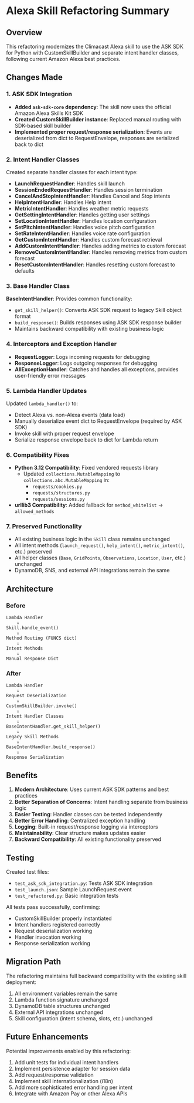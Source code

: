 # Alexa Skill Refactoring Summary

## Overview
This refactoring modernizes the Climacast Alexa skill to use the ASK SDK for Python with CustomSkillBuilder and separate intent handler classes, following current Amazon Alexa best practices.

## Changes Made

### 1. ASK SDK Integration
- **Added `ask-sdk-core` dependency**: The skill now uses the official Amazon Alexa Skills Kit SDK
- **Created CustomSkillBuilder instance**: Replaced manual routing with SDK-based skill builder
- **Implemented proper request/response serialization**: Events are deserialized from dict to RequestEnvelope, responses are serialized back to dict

### 2. Intent Handler Classes
Created separate handler classes for each intent type:

- **LaunchRequestHandler**: Handles skill launch
- **SessionEndedRequestHandler**: Handles session termination
- **CancelAndStopIntentHandler**: Handles Cancel and Stop intents
- **HelpIntentHandler**: Handles Help intent
- **MetricIntentHandler**: Handles weather metric requests
- **GetSettingIntentHandler**: Handles getting user settings
- **SetLocationIntentHandler**: Handles location configuration
- **SetPitchIntentHandler**: Handles voice pitch configuration
- **SetRateIntentHandler**: Handles voice rate configuration
- **GetCustomIntentHandler**: Handles custom forecast retrieval
- **AddCustomIntentHandler**: Handles adding metrics to custom forecast
- **RemoveCustomIntentHandler**: Handles removing metrics from custom forecast
- **ResetCustomIntentHandler**: Handles resetting custom forecast to defaults

### 3. Base Handler Class
**BaseIntentHandler**: Provides common functionality:
- `get_skill_helper()`: Converts ASK SDK request to legacy Skill object format
- `build_response()`: Builds responses using ASK SDK response builder
- Maintains backward compatibility with existing business logic

### 4. Interceptors and Exception Handler
- **RequestLogger**: Logs incoming requests for debugging
- **ResponseLogger**: Logs outgoing responses for debugging
- **AllExceptionHandler**: Catches and handles all exceptions, provides user-friendly error messages

### 5. Lambda Handler Updates
Updated `lambda_handler()` to:
- Detect Alexa vs. non-Alexa events (data load)
- Manually deserialize event dict to RequestEnvelope (required by ASK SDK)
- Invoke skill with proper request envelope
- Serialize response envelope back to dict for Lambda return

### 6. Compatibility Fixes
- **Python 3.12 Compatibility**: Fixed vendored requests library
  - Updated `collections.MutableMapping` to `collections.abc.MutableMapping` in:
    - `requests/cookies.py`
    - `requests/structures.py`
    - `requests/sessions.py`
- **urllib3 Compatibility**: Added fallback for `method_whitelist` → `allowed_methods`

### 7. Preserved Functionality
- All existing business logic in the `Skill` class remains unchanged
- All intent methods (`launch_request()`, `help_intent()`, `metric_intent()`, etc.) preserved
- All helper classes (`Base`, `GridPoints`, `Observations`, `Location`, `User`, etc.) unchanged
- DynamoDB, SNS, and external API integrations remain the same

## Architecture

### Before
```
Lambda Handler
    ↓
Skill.handle_event()
    ↓
Method Routing (FUNCS dict)
    ↓
Intent Methods
    ↓
Manual Response Dict
```

### After
```
Lambda Handler
    ↓
Request Deserialization
    ↓
CustomSkillBuilder.invoke()
    ↓
Intent Handler Classes
    ↓
BaseIntentHandler.get_skill_helper()
    ↓
Legacy Skill Methods
    ↓
BaseIntentHandler.build_response()
    ↓
Response Serialization
```

## Benefits

1. **Modern Architecture**: Uses current ASK SDK patterns and best practices
2. **Better Separation of Concerns**: Intent handling separate from business logic
3. **Easier Testing**: Handler classes can be tested independently
4. **Better Error Handling**: Centralized exception handling
5. **Logging**: Built-in request/response logging via interceptors
6. **Maintainability**: Clear structure makes updates easier
7. **Backward Compatibility**: All existing functionality preserved

## Testing

Created test files:
- `test_ask_sdk_integration.py`: Tests ASK SDK integration
- `test_launch.json`: Sample LaunchRequest event
- `test_refactored.py`: Basic integration tests

All tests pass successfully, confirming:
- CustomSkillBuilder properly instantiated
- Intent handlers registered correctly
- Request deserialization working
- Handler invocation working
- Response serialization working

## Migration Path

The refactoring maintains full backward compatibility with the existing skill deployment:
1. All environment variables remain the same
2. Lambda function signature unchanged
3. DynamoDB table structures unchanged
4. External API integrations unchanged
5. Skill configuration (intent schema, slots, etc.) unchanged

## Future Enhancements

Potential improvements enabled by this refactoring:
1. Add unit tests for individual intent handlers
2. Implement persistence adapter for session data
3. Add request/response validation
4. Implement skill internationalization (i18n)
5. Add more sophisticated error handling per intent
6. Integrate with Amazon Pay or other Alexa APIs
